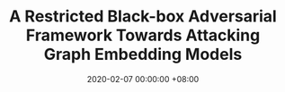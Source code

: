 ---
layout: post
title:  "A Restricted Black-box Adversarial Framework Towards Attacking Graph Embedding Models"
date: 2020-02-07 00:00:00 +08:00
categories: research
authors: "<b><ins>Heng Chang</ins></b>, YuRong, TingyangXu, WenbingHuang, HongleiZhang, PengCui, WenwuZhu, JunzhouHuang"
venue: "In proceedings of 34th AAAI Conference on Artificial Intelligence (AAAI 2020)"
paper: https://ojs.aaai.org/index.php/AAAI/article/view/5741/5597
---